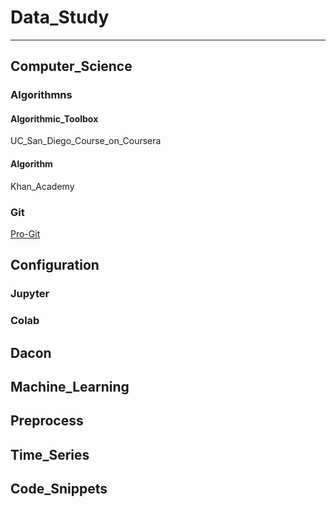 # Data_Study
----------
## Computer_Science
### Algorithmns
#### Algorithmic_Toolbox
UC_San_Diego_Course_on_Coursera
#### Algorithm
Khan_Academy
### Git
[Pro-Git](https://git-scm.com/book/ko/v2)
## Configuration
### Jupyter
### Colab
## Dacon
## Machine_Learning
## Preprocess
## Time_Series
## Code_Snippets
